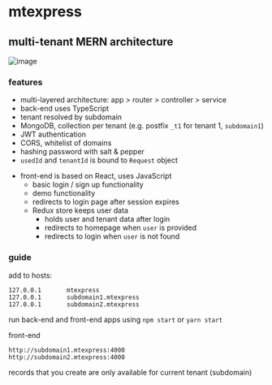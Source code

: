 # mtexpress

## multi-tenant MERN architecture

![image](https://i.imgur.com/W60BtXQ.png)


### features

- multi-layered architecture: app > router > controller > service
- back-end uses TypeScript
- tenant resolved by subdomain
- MongoDB, collection per tenant (e.g. postfix `_t1` for tenant 1, `subdomain1`)
- JWT authentication
- CORS, whitelist of domains
- hashing password with salt & pepper
- `usedId` and `tenantId` is bound to `Request` object


* front-end is based on React, uses JavaScript
  * basic login / sign up functionality
  * demo functionality
  * redirects to login page after session expires
  * Redux store keeps user data
    * holds user and tenant data after login
    * redirects to homepage when `user` is provided
    * redirects to login when `user` is not found

### guide

add to hosts:

```
127.0.0.1       mtexpress
127.0.0.1       subdomain1.mtexpress
127.0.0.1       subdomain2.mtexpress
```

run back-end and front-end apps using `npm start` or `yarn start`


front-end

```
http://subdomain1.mtexpress:4000
http://subdomain2.mtexpress:4000
```

records that you create are only available for current tenant (subdomain)
